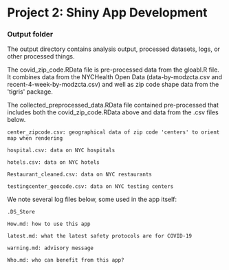 # Project 2: Shiny App Development

### Output folder

The output directory contains analysis output, processed datasets, logs, or other processed things.

The covid_zip_code.RData file is pre-processed data from the gloabl.R file. It combines data from the NYCHealth Open Data (data-by-modzcta.csv and recent-4-week-by-modzcta.csv) and well as zip code shape data from the 'tigris' package.

The collected_preprocessed_data.RData file contained pre-processed that includes both the covid_zip_code.RData above and data from the .csv files below. 

	center_zipcode.csv: geographical data of zip code 'centers' to orient map when rendering
	
	hospital.csv: data on NYC hospitals 
	
	hotels.csv: data on NYC hotels

	Restaurant_cleaned.csv: data on NYC restaurants 

	testingcenter_geocode.csv: data on NYC testing centers

We note several log files below, some used in the app itself:

	.DS_Store
	
	How.md: how to use this app

	latest.md: what the latest safety protocols are for COVID-19

	warning.md: advisory message

	Who.md: who can benefit from this app?